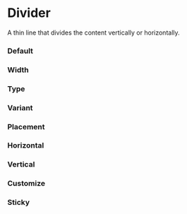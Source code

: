 # Divider

A thin line that divides the content vertically or horizontally.

<Playground />

<Usage />

<Api />

<GlobalConfig />

<Examples />

### Default

<Example value="default" />

### Width

<Example value="width" />

### Type

<Example value="type" />

### Variant

<Example value="variant" />

### Placement

<Example value="placement" />

### Horizontal

<Example value="horizontal" />

### Vertical

<Example value="vertical" />

### Customize

<Example value="customize" />

### Sticky

<Example value="sticky" />

<LastModified />
